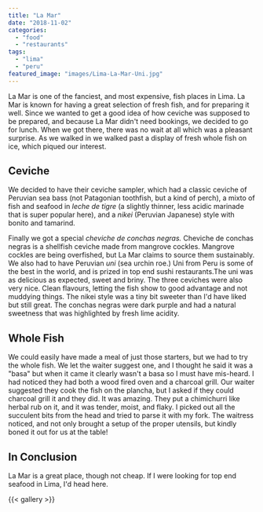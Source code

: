 ```yaml
---
title: "La Mar"
date: "2018-11-02"
categories: 
  - "food"
  - "restaurants"
tags: 
  - "lima"
  - "peru"
featured_image: "images/Lima-La-Mar-Uni.jpg"
---
```

La Mar is one of the fanciest, and most expensive, fish places in
Lima. La Mar is known for having a great selection of fresh fish, and
for preparing it well. Since we wanted to get a good idea of how
ceviche was supposed to be prepared, and because La Mar didn't need
bookings, we decided to go for lunch. When we got there, there was no
wait at all which was a pleasant surprise. As we walked in we walked
past a display of fresh whole fish on ice, which piqued our interest.

## Ceviche

We decided to have their ceviche sampler, which had a classic ceviche
of Peruvian sea bass (not Patagonian toothfish, but a kind of perch),
a mixto of fish and seafood in _leche de tigre_ (a slightly thinner,
less acidic marinade that is super popular here), and a _nikei_
 (Peruvian Japanese) style with bonito and tamarind.

Finally we got a special _cheviche de conchas negras._ Cheviche de
conchas negras is a shellfish ceviche made from mangrove
cockles. Mangrove cockles are being overfished, but La Mar claims to
source them sustainably. We also had to have Peruvian _uni_ (sea
urchin roe.) Uni from Peru is some of the best in the world, and is
prized in top end sushi restaurants.The uni was as delicious as
expected, sweet and briny. The three ceviches were also very
nice. Clean flavours, letting the fish show to good advantage and not
muddying things. The nikei style was a tiny bit sweeter than I'd have
liked but still great. The conchas negras were dark purple and had a
natural sweetness that was highlighted by fresh lime acidity.

## Whole Fish

We could easily have made a meal of just those starters, but we had to
try the whole fish. We let the waiter suggest one, and I thought he
said it was a "basa" but when it came it clearly wasn't a basa so I
must have mis-heard. I had noticed they had both a wood fired oven and
a charcoal grill. Our waiter suggested they cook the fish on the
plancha, but I asked if they could charcoal grill it and they did. It
was amazing. They put a chimichurri like herbal rub on it, and it was
tender, moist, and flaky. I picked out all the succulent bits from the
head and tried to parse it with my fork. The waitress noticed, and not
only brought a setup of the proper utensils, but kindly boned it out
for us at the table!

## In Conclusion

La Mar is a great place, though not cheap. If I were looking for top
end seafood in Lima, I'd head here.

{{< gallery >}}
